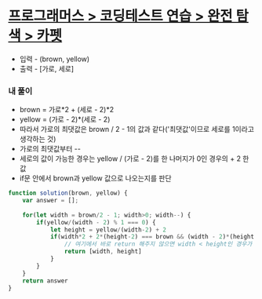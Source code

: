 # [프로그래머스 > 코딩테스트 연습 > 완전 탐색 > 카펫](https://https://school.programmers.co.kr/learn/courses/30/lessons/42842)

* 입력 - (brown, yellow)
* 출력 - [가로, 세로]

### 내 풀이

* brown = 가로*2 + (세로 - 2)*2
* yellow = (가로 - 2)*(세로 - 2)
* 따라서 가로의 최댓값은 brown / 2 - 1의 값과 같다('최댓값'이므로 세로를 1이라고 생각하는 것)
* 가로의 최댓값부터 --
* 세로의 값이 가능한 경우는 yellow / (가로 - 2)를 한 나머지가 0인 경우의 + 2 한 값
* if문 안에서 brown과 yellow 값으로 나오는지를 판단

```js
function solution(brown, yellow) {
    var answer = [];
    
    for(let width = brown/2 - 1; width>0; width--) {
        if(yellow/(width - 2) % 1 === 0) {
            let height = yellow/(width-2) + 2
            if(width*2 + 2*(height-2) === brown && (width - 2)*(height - 2) === yellow) {
                // 여기에서 바로 return 해주지 않으면 width < height인 경우가 생길수도 있으므로 바로 해준다.
                return [width, height]   
            }
        }
    }
    return answer
}
```